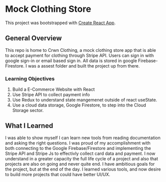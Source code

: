 # Mock Clothing Store

This project was bootstrapped with [Create React App](https://github.com/facebook/create-react-app).

## General Overview
This repo is home to Crwn Clothing, a mock clothing store app that is able to accept payment for clothing through Stripe API. Users can sign in with google sign-in or email based sign in. All data is stored in google Firebase-Firestore. I was a assest folder and built the project up from there. 

### Learning Objectives
  1. Build a E-Commerce Website with React
  2. Use Stripe API to collect payment info
  3. Use Redux to understand state mangemenet outside of react useState.
  4. Use a cloud data storage, Google Firestore, to step into the Cloud Storage sector.

## What I Learned

I was able to show myself I can learn new tools from reading documentation and asking the right questions. I was proud of my accomplishment with both connecting to the Google Firebase/Firestore and implementing the Stripe API and Stripe Js to effectivly collect card data and payment. I now understand in a greater capacity the full life cycle of a project and also that projects are also on going and never quite end. I have ambitious goals for the project, but at the end of the day. I learned various tools, and now desire to build more projects that could have better UI/UX.


